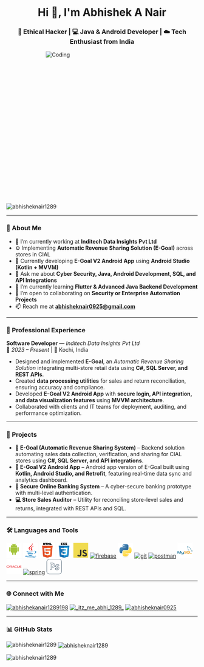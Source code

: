 <h1 align="center">Hi 👋, I'm Abhishek A Nair</h1>
<h3 align="center">🚀 Ethical Hacker | 💻 Java & Android Developer | ☁️ Tech Enthusiast from India</h3>

<img align="right" alt="Coding" width="400" height="400" src="https://github.com/AbhishekNair1289/AbhishekNair1289/blob/master/IMG_4439.jpg">

<p align="left">
  <img src="https://komarev.com/ghpvc/?username=abhisheknair1289&label=Profile%20views&color=0e75b6&style=flat" alt="abhisheknair1289" />
</p>

---

### 🧩 About Me

- 🔭 I’m currently working at **Inditech Data Insights Pvt Ltd**
- ⚙️ Implementing **Automatic Revenue Sharing Solution (E-Goal)** across stores in CIAL
- 📱 Currently developing **E-Goal V2 Android App** using **Android Studio (Kotlin + MVVM)**
- 💬 Ask me about **Cyber Security, Java, Android Development, SQL, and API Integrations**
- 🌱 I’m currently learning **Flutter & Advanced Java Backend Development**
- 👯 I’m open to collaborating on **Security or Enterprise Automation Projects**
- 📫 Reach me at **abhisheknair0925@gmail.com**

---

### 💼 Professional Experience

**Software Developer** — *Inditech Data Insights Pvt Ltd*  
📅 *2023 – Present* | 📍 Kochi, India  

- Designed and implemented **E-Goal**, an *Automatic Revenue Sharing Solution* integrating multi-store retail data using **C#, SQL Server, and REST APIs**.  
- Created **data processing utilities** for sales and return reconciliation, ensuring accuracy and compliance.  
- Developed **E-Goal V2 Android App** with **secure login, API integration, and data visualization features** using **MVVM architecture**.  
- Collaborated with clients and IT teams for deployment, auditing, and performance optimization.  

---

### 🧠 Projects

- **🧾 E-Goal (Automatic Revenue Sharing System)** – Backend solution automating sales data collection, verification, and sharing for CIAL stores using **C#, SQL Server, and API integrations**.  
- **📱 E-Goal V2 Android App** – Android app version of E-Goal built using **Kotlin, Android Studio, and Retrofit**, featuring real-time data sync and analytics dashboard.  
- **🔐 Secure Online Banking System** – A cyber-secure banking prototype with multi-level authentication.  
- **💻 Store Sales Auditor** – Utility for reconciling store-level sales and returns, integrated with REST APIs and SQL.  

---

### 🛠️ Languages and Tools

<p align="left">
<a href="https://developer.android.com" target="_blank" rel="noreferrer"><img src="https://raw.githubusercontent.com/devicons/devicon/master/icons/android/android-original-wordmark.svg" alt="android" width="40" height="40"/></a>
<a href="https://www.java.com" target="_blank" rel="noreferrer"><img src="https://raw.githubusercontent.com/devicons/devicon/master/icons/java/java-original.svg" alt="java" width="40" height="40"/></a>
<a href="https://www.w3.org/html/" target="_blank" rel="noreferrer"><img src="https://raw.githubusercontent.com/devicons/devicon/master/icons/html5/html5-original-wordmark.svg" alt="html5" width="40" height="40"/></a>
<a href="https://www.w3schools.com/css/" target="_blank" rel="noreferrer"><img src="https://raw.githubusercontent.com/devicons/devicon/master/icons/css3/css3-original-wordmark.svg" alt="css3" width="40" height="40"/></a>
<a href="https://developer.mozilla.org/en-US/docs/Web/JavaScript" target="_blank" rel="noreferrer"><img src="https://raw.githubusercontent.com/devicons/devicon/master/icons/javascript/javascript-original.svg" alt="javascript" width="40" height="40"/></a>
<a href="https://firebase.google.com/" target="_blank" rel="noreferrer"><img src="https://www.vectorlogo.zone/logos/firebase/firebase-icon.svg" alt="firebase" width="40" height="40"/></a>
<a href="https://www.python.org" target="_blank" rel="noreferrer"><img src="https://raw.githubusercontent.com/devicons/devicon/master/icons/python/python-original.svg" alt="python" width="40" height="40"/></a>
<a href="https://git-scm.com/" target="_blank" rel="noreferrer"><img src="https://www.vectorlogo.zone/logos/git-scm/git-scm-icon.svg" alt="git" width="40" height="40"/></a>
<a href="https://postman.com" target="_blank" rel="noreferrer"><img src="https://www.vectorlogo.zone/logos/getpostman/getpostman-icon.svg" alt="postman" width="40" height="40"/></a>
<a href="https://www.mysql.com/" target="_blank" rel="noreferrer"><img src="https://raw.githubusercontent.com/devicons/devicon/master/icons/mysql/mysql-original-wordmark.svg" alt="mysql" width="40" height="40"/></a>
<a href="https://www.oracle.com/" target="_blank" rel="noreferrer"><img src="https://raw.githubusercontent.com/devicons/devicon/master/icons/oracle/oracle-original.svg" alt="oracle" width="40" height="40"/></a>
<a href="https://spring.io/" target="_blank" rel="noreferrer"><img src="https://www.vectorlogo.zone/logos/springio/springio-icon.svg" alt="spring" width="40" height="40"/></a>
<a href="https://www.photoshop.com/en" target="_blank" rel="noreferrer"><img src="https://raw.githubusercontent.com/devicons/devicon/master/icons/photoshop/photoshop-line.svg" alt="photoshop" width="40" height="40"/></a>
</p>

---

### 🌐 Connect with Me

<p align="left">
<a href="https://linkedin.com/in/abhishekanair1289198" target="blank"><img align="center" src="https://raw.githubusercontent.com/rahuldkjain/github-profile-readme-generator/master/src/images/icons/Social/linked-in-alt.svg" alt="abhishekanair1289198" height="30" width="40" /></a>
<a href="https://instagram.com/_itz_me_abhi_1289_" target="blank"><img align="center" src="https://raw.githubusercontent.com/rahuldkjain/github-profile-readme-generator/master/src/images/icons/Social/instagram.svg" alt="_itz_me_abhi_1289_" height="30" width="40" /></a>
<a href="https://www.hackerrank.com/abhisheknair0925" target="blank"><img align="center" src="https://raw.githubusercontent.com/rahuldkjain/github-profile-readme-generator/master/src/images/icons/Social/hackerrank.svg" alt="abhisheknair0925" height="30" width="40" /></a>
</p>

---

### 📊 GitHub Stats

<p><img align="left" src="https://github-readme-stats.vercel.app/api/top-langs?username=abhisheknair1289&show_icons=true&locale=en&layout=compact" alt="abhisheknair1289" /></p>

<p>&nbsp;<img align="center" src="https://github-readme-stats.vercel.app/api?username=abhisheknair1289&show_icons=true&locale=en" alt="abhisheknair1289" /></p>

<p><img align="center" src="https://github-readme-streak-stats.herokuapp.com/?user=abhisheknair1289&" alt="abhisheknair1289" /></p>
